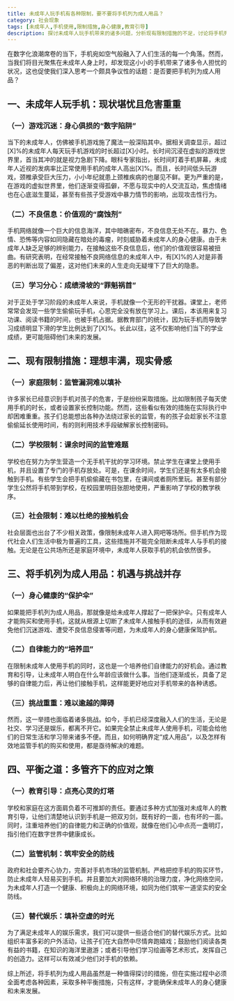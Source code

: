 ```yaml
---
title: 未成年人玩手机有各种限制，要不要将手机列为成人用品？
category: 社会现象
tags: [未成年人,手机使用,限制措施,身心健康,教育引导]
description: 探讨未成年人玩手机带来的诸多问题，分析现有限制措施的不足，讨论将手机列为成人用品的利弊，提出平衡解决未成年人手机使用问题的策略。
---
```


在数字化浪潮席卷的当下，手机宛如空气般融入了人们生活的每一个角落。然而，当我们将目光聚焦在未成年人身上时，却发现这小小的手机带来了诸多令人担忧的状况，这也促使我们深入思考一个颇具争议性的话题：是否要把手机列为成人用品？

## 一、未成年人玩手机：现状堪忧且危害重重

### （一）游戏沉迷：身心俱损的“数字陷阱”
当下的未成年人，仿佛被手机游戏施了魔法一般深陷其中。据相关调查显示，超过[X]%的未成年人每天玩手机游戏的时长超过[X]小时。长时间沉浸在虚拟的游戏世界里，首当其冲的就是视力急剧下降。眼科专家指出，长时间盯着手机屏幕，未成年人近视的发病率比正常使用手机的成年人高出[X]%。而且，长时间低头玩游戏，颈椎承受巨大压力，小小年纪就患上颈椎疾病的也屡见不鲜。更为严重的是，在游戏的虚拟世界里，他们逐渐变得孤僻，不愿与现实中的人交流互动，焦虑情绪也在心底滋生蔓延，甚至有些孩子受游戏中暴力情节的影响，出现攻击性行为。

### （二）不良信息：价值观的“腐蚀剂”
手机网络就像一个巨大的信息海洋，其中暗礁密布，不良信息无处不在。暴力、色情、恐怖等内容如同隐藏在暗处的毒瘤，时刻威胁着未成年人的身心健康。由于未成年人缺乏足够的辨别能力，在接触这些不良信息后，他们的价值观很容易被扭曲。有研究表明，在经常接触不良网络信息的未成年人中，有[X]%的人对是非善恶的判断出现了偏差，这对他们未来的人生走向无疑埋下了巨大的隐患。

### （三）学习分心：成绩滑坡的“罪魁祸首”
对于正处于学习阶段的未成年人来说，手机就像一个无形的干扰器。课堂上，老师常常会发现一些学生偷偷玩手机，心思完全没有放在学习上。课后，本该用来复习功课、阅读书籍的时间，也被手机占据。据教育部门的统计，因为玩手机而导致学习成绩明显下滑的学生比例达到了[X]%。长此以往，这不仅影响他们当下的学业成绩，更可能阻碍他们未来的发展。

## 二、现有限制措施：理想丰满，现实骨感

### （一）家庭限制：监管漏洞难以填补
许多家长已经意识到手机对孩子的危害，于是纷纷采取措施。比如限制孩子每天使用手机的时长，或者设置家长控制功能。然而，这些看似有效的措施在实际执行中却困难重重。孩子们总能想出各种办法绕过家长的监管，有的孩子会趁家长不注意偷偷延长使用时间，有的则利用技术手段破解家长控制密码。

### （二）学校限制：课余时间的监管难题
学校也在努力为学生营造一个无手机干扰的学习环境。禁止学生在课堂上使用手机，并且设置了专门的手机存放处。可是，在课余时间，学生们还是有太多机会接触到手机。有些学生会把手机偷偷藏在书包里，在课间或者厕所里玩。甚至有部分学生公然将手机带到学校，在校园里明目张胆地使用，严重影响了学校的教学秩序。

### （三）社会限制：难以杜绝的接触机会
社会层面也出台了不少相关政策，像限制未成年人进入网吧等场所。但手机作为现代社会人们生活中极为普遍的工具，这些措施并不能完全阻断未成年人与手机的接触。无论是在公共场所还是家庭环境中，未成年人获取手机的机会依然很多。

## 三、将手机列为成人用品：机遇与挑战并存

### （一）身心健康的“保护伞”
如果能把手机列为成人用品，那就像是给未成年人撑起了一把保护伞。只有成年人才能购买和使用手机，这就从根源上切断了未成年人接触手机的途径，从而有效避免他们沉迷游戏、遭受不良信息侵害等问题，为未成年人的身心健康保驾护航。

### （二）自律能力的“培养皿”
在限制未成年人使用手机的同时，这也是一个培养他们自律能力的好机会。通过教育和引导，让未成年人明白在什么年龄应该做什么事。当他们逐渐成长，具备了足够的自律能力后，再让他们接触手机，这样能更好地应对手机带来的各种诱惑。

### （三）挑战重重：难以逾越的障碍
然而，这一举措也面临着诸多挑战。如今，手机已经深度融入人们的生活，无论是社交、学习还是娱乐，都离不开它。如果完全禁止未成年人使用手机，可能会给他们的日常生活和学习带来诸多不便。而且，如何明确界定“成人用品”，以及怎样有效地监管手机的购买和使用，都是亟待解决的难题。

## 四、平衡之道：多管齐下的应对之策

### （一）教育引导：点亮心灵的灯塔
学校和家庭在这方面肩负着不可推卸的责任。要通过多种方式加强对未成年人的教育引导，让他们清楚地认识到手机是一把双刃剑，既有好的一面，也有坏的一面。同时，注重培养他们的自律能力和正确的价值观，就像在他们心中点亮一盏明灯，指引他们在数字世界中健康成长。

### （二）监管机制：筑牢安全的防线
政府和社会要齐心协力，完善对手机市场的监管机制。严格把控手机的购买环节，防止未成年人轻易买到手机。并且要加大对网络环境的治理力度，净化网络空间，为未成年人打造一个健康、积极向上的网络环境，如同为他们筑牢一道坚实的安全防线。

### （三）替代娱乐：填补空虚的时光
为了满足未成年人的娱乐需求，我们可以提供一些适合他们的替代娱乐方式。比如组织丰富多彩的户外活动，让孩子们在大自然中尽情奔跑嬉戏；鼓励他们阅读各类有益的书籍，在知识的海洋里遨游；或者引导他们学习绘画等艺术形式，发挥自己的创造力。这样可以有效减少他们对手机的依赖。

综上所述，将手机列为成人用品虽然是一种值得探讨的措施，但在实施过程中必须全面考虑各种因素，采取多种平衡措施，只有这样，才能确保未成年人的身心健康和未来发展。